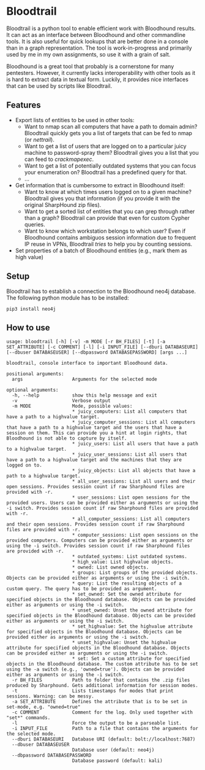 # Bloodtrail

Bloodtrail is a python tool to enable efficient work with Bloodhound results. It can act as an interface between Bloodhound and other commandline tools. It is also useful for quick lookups that are better done in a console than in a graph representation. The tool is work-in-progress and primarily used by me in my own assignments, so use it with a grain of salt.

Bloodhound is a great tool that probably is a cornerstone for many pentesters. However, it currently lacks interoperability with other tools as it is hard to extract data in textual form. Luckily, it provides nice interfaces that can be used by scripts like Bloodtrail.

## Features

* Export lists of entities to be used in other tools: 
  * Want to nmap scan all computers that have a path to domain admin? Bloodtrail quickly gets you a list of targets that can be fed to nmap (or *nettrail*).
  * Want to get a list of users that are logged on to a particular juicy machine to password-spray them? Bloodtrail gives you a list that you can feed to *crackmapexec*.
  * Want to get a list of potentially outdated systems that you can focus your enumeration on? Bloodtrail has a predefined query for that.
  * ...
* Get information that is cumbersome to extract in Bloodhound itself:
  * Want to know at which times users logged on to a given machine? Bloodtrail gives you that information (if you provide it with the original SharpHound zip files).
  * Want to get a sorted list of entities that you can grep through rather than a graph? Bloodtrail can provide that even for custom Cypher queries.
  * Want to know which workstation belongs to which user? Even if Bloodhound contains ambiguos session information due to frequent IP reuse in VPNs, Bloodtrail *tries* to help you by counting sessions.
* Set properties of a batch of Bloodhound entities (e.g., mark them as high value)

## Setup

Bloodtrail has to establish a connection to the Bloodhound neo4j database. The following python module has to be installed:

~~~
pip3 install neo4j
~~~

## How to use

~~~
usage: bloodtrail [-h] [-v] -m MODE [-r BH_FILES] [-t] [-a SET_ATTRIBUTE] [-c COMMENT] [-l] [-i INPUT_FILE] [--dburi DATABASEURI] [--dbuser DATABASEUSER] [--dbpassword DATABASEPASSWORD] [args ...]

bloodtrail, console interface to important Bloodhound data.

positional arguments:
  args                  Arguments for the selected mode

optional arguments:
  -h, --help            show this help message and exit
  -v                    Verbose output
  -m MODE               Mode, possible values:
                        * juicy_computers: List all computers that have a path to a highvalue target.
                        * juicy_computer_sessions: List all computers that have a path to a highvalue target and the users that have a session on them. This can provide you a hint at login rights, that Bloodhound is not able to capture by itself.
                        * juicy_users: List all users that have a path to a highvalue target.
                        * juicy_user_sessions: List all users that have a path to a highvalue target and the machines that they are logged on to.
                        * juicy_objects: List all objects that have a path to a highvalue target.
                        * all_user_sessions: List all users and their open sessions. Provides session count if raw Sharphound files are provided with -r.
                        * user_sessions: List open sessions for the provided users. Users can be provided either as arguments or using the -i switch. Provides session count if raw Sharphound files are provided with -r.
                        * all_computer_sessions: List all computers and their open sessions. Provides session count if raw Sharphound files are provided with -r.
                        * computer_sessions: List open sessions on the provided computers. Computers can be provided either as arguments or using the -i switch. Provides session count if raw Sharphound files are provided with -r.
                        * outdated_systems: List outdated systems.
                        * high_value: List highvalue objects.
                        * owned: List owned objects.
                        * groups: List groups of the provided objects. Objects can be provided either as arguments or using the -i switch.
                        * query: List the resulting objects of a custom query. The query has to be provided as argument.
                        * set_owned: Set the owned attribute for specified objects in the Bloodhound database. Objects can be provided either as arguments or using the -i switch.
                        * unset_owned: Unset the owned attribute for specified objects in the Bloodhound database. Objects can be provided either as arguments or using the -i switch.
                        * set_highvalue: Set the highvalue attribute for specified objects in the Bloodhound database. Objects can be provided either as arguments or using the -i switch.
                        * unset_highvalue: Unset the highvalue attribute for specified objects in the Bloodhound database. Objects can be provided either as arguments or using the -i switch.
                        * set: Set a custom attribute for specified objects in the Bloodhound database. The custom attribute has to be set using the -a switch (e.g., 'owned=true'). Objects can be provided either as arguments or using the -i switch.
  -r BH_FILES           Path to folder that contains the .zip files produced by Sharphound. Gets additional information for session modes.
  -t                    Lists timestamps for modes that print sessions. Warning: can be messy.
  -a SET_ATTRIBUTE      Defines the attribute that is to be set in set-mode, e.g. "owned=true"
  -c COMMENT            Comment for the log. Only used together with "set*" commands.
  -l                    Force the output to be a parseable list.
  -i INPUT_FILE         Path to a file that contains the arguments for the selected mode.
  --dburi DATABASEURI   Database URI (default: bolt://localhost:7687)
  --dbuser DATABASEUSER
                        Database user (default: neo4j)
  --dbpassword DATABASEPASSWORD
                        Database password (default: kali)
~~~